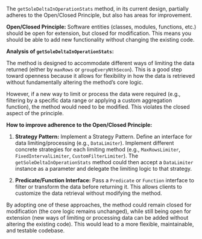The `getSoleDeltaInOperationStats` method, in its current design, partially adheres to the Open/Closed Principle, but also has areas for improvement.

**Open/Closed Principle:** Software entities (classes, modules, functions, etc.) should be open for extension, but closed for modification. This means you should be able to add new functionality without changing the existing code.

**Analysis of `getSoleDeltaInOperationStats`:**

The method is designed to accommodate different ways of limiting the data returned (either by `maxRows` or `groupEveryNthSecon`). This is a good step toward openness because it allows for flexibility in how the data is retrieved without fundamentally altering the method’s core logic.

However, if a new way to limit or process the data were required (e.g., filtering by a specific data range or applying a custom aggregation function), the method would need to be modified. This violates the closed aspect of the principle.

**How to improve adherence to the Open/Closed Principle:**

1.  **Strategy Pattern:** Implement a Strategy Pattern. Define an interface for data limiting/processing (e.g., `DataLimiter`). Implement different concrete strategies for each limiting method (e.g., `MaxRowsLimiter`, `FixedIntervalLimiter`, `CustomFilterLimiter`). The `getSoleDeltaInOperationStats` method could then accept a `DataLimiter` instance as a parameter and delegate the limiting logic to that strategy.

2.  **Predicate/Function Interface:** Pass a `Predicate` or `Function` interface to filter or transform the data before returning it.  This allows clients to customize the data retrieval without modifying the method.

By adopting one of these approaches, the method could remain closed for modification (the core logic remains unchanged), while still being open for extension (new ways of limiting or processing data can be added without altering the existing code). This would lead to a more flexible, maintainable, and testable codebase.